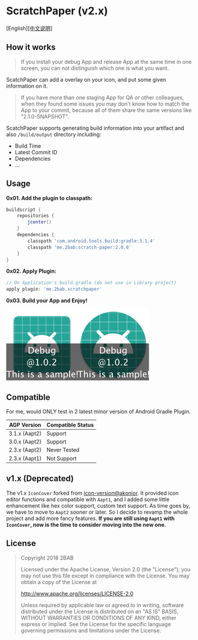 # ScratchPaper (v2.x)

[English][[中文说明]](./README_zh.md)

## How it works

> If you install your debug App and release App at the same time in one screen, you can not distinguish which one is what you want.

ScatchPaper can add a overlay on your icon, and put some given information on it.

> If you have more than one staging App for QA or other colleagues, when they found some issues you may don't know how to match the App to your commit, because all of them share the same versions like "2.1.0-SNAPSHOT".

ScatchPaper supports generating build information into your artifact and also `/build/output` directory including:

- Build Time
- Latest Commit ID
- Dependencies
- ...

## Usage

**0x01. Add the plugin to classpath:**

``` gradle
buildscript {
    repositories {
        jcenter()
    }
    dependencies {
        classpath 'com.android.tools.build:gradle:3.1.4'
        classpath 'me.2bab:scratch-paper:2.0.0'
    }
}
```

**0x02. Apply Plugin:**

``` gradle
// On Application's build.gradle (do not use in Library project)
apply plugin: 'me.2bab.scratchpaper'
```


**0x03. Build your App and Enjoy!**

![](./images/ic_launcher.png)![](./images/ic_launcher_round.png)

 

## Compatible

For me, would ONLY test in 2 latest minor version of Android Gradle Plugin.

AGP Version|Compatible Status
-----------|-----------------
3.1.x (Aapt2) | Support
3.0.x (Aapt2) | Support
2.3.x (Aapt2) | Never Tested
2.3.x (Aapt1) | Not Support


## v1.x (Deprecated)

The v1.x `IconCover` forked from [icon-version@akonior](https://github.com/akonior/icon-version). It provided icon editor functions and compatible with `Aapt1`, and I added some little enhancement like hex color support, custom text support. As time goes by, we have to move to `Aapt2` sooner or later. So I decide to revamp the whole project and add more fancy features. **If you are still using `Aapt1` with `IconCover`, now is the time to consider moving into the new one.**

## License

>
> Copyright 2018 2BAB
>
>Licensed under the Apache License, Version 2.0 (the "License");
you may not use this file except in compliance with the License.
You may obtain a copy of the License at
>
>   http://www.apache.org/licenses/LICENSE-2.0
>
> Unless required by applicable law or agreed to in writing, software
distributed under the License is distributed on an "AS IS" BASIS,
WITHOUT WARRANTIES OR CONDITIONS OF ANY KIND, either express or implied.
See the License for the specific language governing permissions and
limitations under the License.

